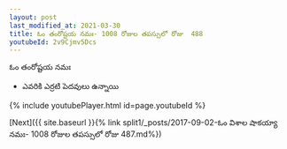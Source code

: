 ```yaml
---
layout: post
last_modified_at: 2021-03-30
title: ఓం తంరోష్టయ నమః- 1008 రోజుల తపస్సులో రోజు  488
youtubeId: 2v9Cjmv5Dcs
---
```

 
 
 ఓం తంరోష్టయ నమః  
 
 -  ఎవరికి ఎర్రటి పెదవులు ఉన్నాయి 
 
  
 
  
 
 
 
 
 
 


{% include youtubePlayer.html id=page.youtubeId %}
 
[Next]({{ site.baseurl }}{% link  split1/_posts/2017-09-02-ఓం విశాల షాకయ్యా నమః- 1008 రోజుల తపస్సులో రోజు  487.md%})
 
